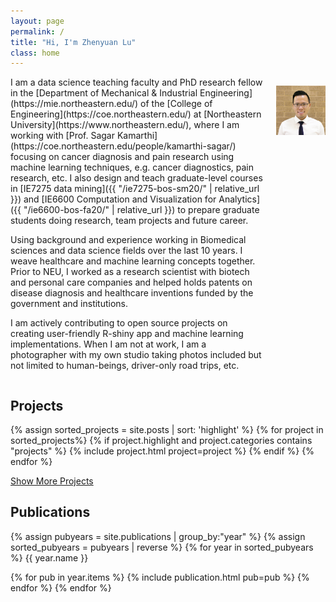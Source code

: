 ```yaml
---
layout: page
permalink: /
title: "Hi, I'm Zhenyuan Lu"
class: home
---
```


<div class="columns" markdown="1">
<div class="intro" markdown="1">
I am a data science teaching faculty and PhD research fellow in the [Department of Mechanical & Industrial Engineering](https://mie.northeastern.edu/) of the [College of Engineering](https://coe.northeastern.edu/) at [Northeastern University](https://www.northeastern.edu/), where I am working with [Prof. Sagar Kamarthi](https://coe.northeastern.edu/people/kamarthi-sagar/) focusing on cancer diagnosis and pain research using machine learning techniques, e.g. cancer diagnostics, pain research, etc. I also design and teach graduate-level courses in [IE7275 data mining]({{ "/ie7275-bos-sm20/" | relative_url }}) and [IE6600 Computation and Visualization for Analytics]({{ "/ie6600-bos-fa20/" | relative_url }}) to prepare graduate students doing research, team projects and future career.

Using background and experience working in Biomedical sciences and data science fields over the last 10 years. I weave healthcare and machine learning concepts together. Prior to NEU, I worked as a research scientist with biotech and personal care companies and helped holds patents on disease diagnosis and healthcare inventions funded by the government and institutions.

I am actively contributing to open source projects on creating user-friendly R-shiny app and machine learning implementations. When I am not at work, I am a photographer with my own studio taking photos included but not limited to human-beings, driver-only road trips, etc.

<p>
<span class="social-buttons">
  <span class="item">
    <a href="mailto:{{ site.email }}" target="_blank">
      <i class="fas fa-envelope"></i>
    </a>
    <a href="https://github.com/zhenyuanlu" target="_blank">
      <i class="fab fa-github"></i>
    </a>
    <a href="https://www.linkedin.com/in/zhenyuanlu/" target="_blank">
      <i class="fab fa-linkedin-in"></i>
    </a>
  </span>
</span>

<!--
<span style="float: right">
  <a href="{{ '/cv/' | relative_url }}" target="_blank">
    <i class="far fa-file-pdf"></i>
    <b>CV</b>
  </a>
</span>-->

</p>
</div>

<div class="me" markdown="1">
<picture>

  <img src='/assets/img/staff/z.jpg'
    alt='Zhenyuan Lu'/>
</picture>



</div>

</div>



## Projects

<div class="featured-projects">

  {% assign sorted_projects = site.posts | sort: 'highlight' %}
  {% for project in sorted_projects%}
    {% if project.highlight and project.categories contains "projects" %}
      {% include project.html project=project %}
    {% endif %}
  {% endfor %}
</div>
<a href="{{ "/projects/" | relative_url }}" class="button">
  <i class="fas fa-chevron-circle-right"></i>
  Show More Projects
</a>

<!--## Tutorials

<div class="featured-tutorials">
  {% assign sorted_projects = site.posts | sort: 'highlight' %}
  {% for project in sorted_projects %}
    {% if project.highlight and project.categories contains "tutorials" %}
      {% include project.html project=project %}
    {% endif %}
  {% endfor %}
</div>
<a href="{{ "/projects/" | relative_url }}" class="button">
  <i class="fas fa-chevron-circle-right"></i>
  Show More Tutorials
</a>-->


<!--## Professional Experience
<div id="experience-section" class="tabbed-section">
  {% include experience.html %}
</div>-->


## Publications
<div class="pubs">
{% assign pubyears = site.publications | group_by:"year"  %}
{% assign sorted_pubyears = pubyears | reverse %}
{% for year in sorted_pubyears %}
{{ year.name }}

{% for pub in year.items %}
  {% include publication.html pub=pub %}
{% endfor %}
{% endfor %}
</div>
